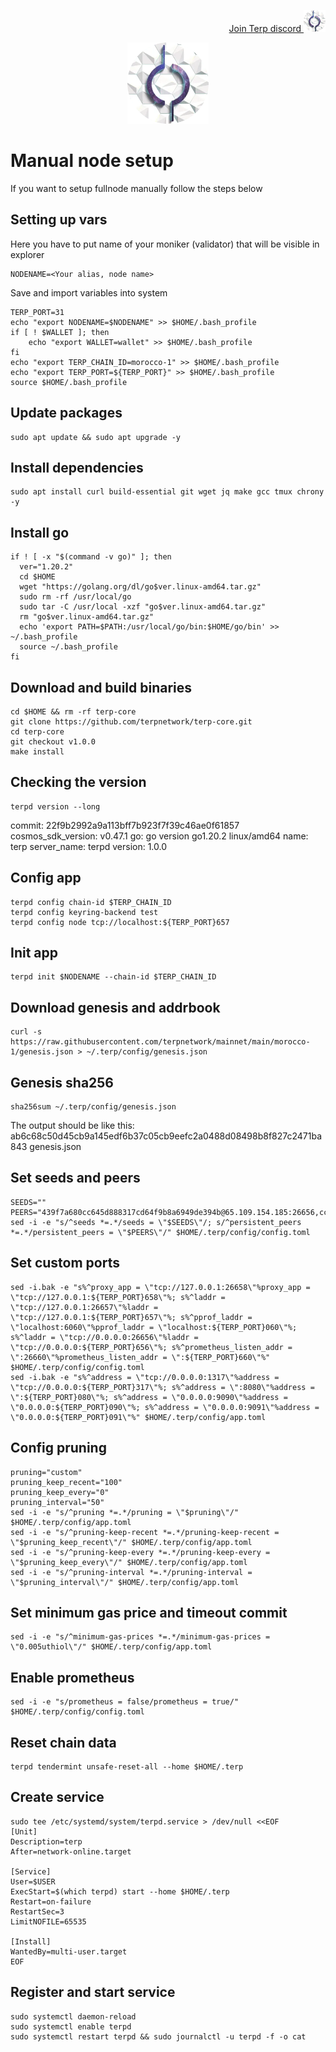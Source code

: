 <p style="font-size:14px" align="right">
<a href="https://discord.gg/bGb6QSdgUS" target="_blank">Join Terp discord <img src="https://github.com/Vitek7373/testnet_manual/blob/main/Terp-mainnet/terplogo.png" width="35"/></a>
</p>



<p align="center">
  <img height="130" height="auto" src="https://github.com/Vitek7373/testnet_manual/blob/main/Terp-mainnet/terplogo.png">
</p>

# Manual node setup
If you want to setup fullnode manually follow the steps below

## Setting up vars
Here you have to put name of your moniker (validator) that will be visible in explorer
```
NODENAME=<Your alias, node name>
```

Save and import variables into system
```
TERP_PORT=31
echo "export NODENAME=$NODENAME" >> $HOME/.bash_profile
if [ ! $WALLET ]; then
	echo "export WALLET=wallet" >> $HOME/.bash_profile
fi
echo "export TERP_CHAIN_ID=morocco-1" >> $HOME/.bash_profile
echo "export TERP_PORT=${TERP_PORT}" >> $HOME/.bash_profile
source $HOME/.bash_profile
```

## Update packages
```
sudo apt update && sudo apt upgrade -y
```

## Install dependencies
```
sudo apt install curl build-essential git wget jq make gcc tmux chrony -y
```

## Install go
```
if ! [ -x "$(command -v go)" ]; then
  ver="1.20.2"
  cd $HOME
  wget "https://golang.org/dl/go$ver.linux-amd64.tar.gz"
  sudo rm -rf /usr/local/go
  sudo tar -C /usr/local -xzf "go$ver.linux-amd64.tar.gz"
  rm "go$ver.linux-amd64.tar.gz"
  echo 'export PATH=$PATH:/usr/local/go/bin:$HOME/go/bin' >> ~/.bash_profile
  source ~/.bash_profile
fi
```

## Download and build binaries
```
cd $HOME && rm -rf terp-core
git clone https://github.com/terpnetwork/terp-core.git
cd terp-core
git checkout v1.0.0
make install
```
## Checking the version
```
terpd version --long
```
 commit: 22f9b2992a9a113bff7b923f7f39c46ae0f61857
 cosmos_sdk_version: v0.47.1
 go: go version go1.20.2 linux/amd64
 name: terp
 server_name: terpd
 version: 1.0.0

## Config app
```
terpd config chain-id $TERP_CHAIN_ID
terpd config keyring-backend test
terpd config node tcp://localhost:${TERP_PORT}657
```

## Init app
```
terpd init $NODENAME --chain-id $TERP_CHAIN_ID
```

## Download genesis and addrbook
```
curl -s  https://raw.githubusercontent.com/terpnetwork/mainnet/main/morocco-1/genesis.json > ~/.terp/config/genesis.json
```
## Genesis sha256
```
sha256sum ~/.terp/config/genesis.json
```
The output should be like this: ab6c68c50d45cb9a145edf6b37c05cb9eefc2a0488d08498b8f827c2471ba843 genesis.json
## Set seeds and peers
```
SEEDS=""
PEERS="439f7a680cc645d888317cd64f9b8a6949de394b@65.109.154.185:26656,ccf0e37e2e5ae085b345c85e3adc4f57ffff739e@135.181.255.197:26656,f9b67e231c59b480e1f1f9ce158f166a4b9ee829@162.19.238.161:26656,da9a83ef835387e3813bd5cd79b1b0193f522d7c@65.21.152.68:26656,5c4d3ee03d080b3cb21a0b585e09da7ef56a82f3@192.81.208.147:26656"
sed -i -e "s/^seeds *=.*/seeds = \"$SEEDS\"/; s/^persistent_peers *=.*/persistent_peers = \"$PEERS\"/" $HOME/.terp/config/config.toml
```

## Set custom ports
```
sed -i.bak -e "s%^proxy_app = \"tcp://127.0.0.1:26658\"%proxy_app = \"tcp://127.0.0.1:${TERP_PORT}658\"%; s%^laddr = \"tcp://127.0.0.1:26657\"%laddr = \"tcp://127.0.0.1:${TERP_PORT}657\"%; s%^pprof_laddr = \"localhost:6060\"%pprof_laddr = \"localhost:${TERP_PORT}060\"%; s%^laddr = \"tcp://0.0.0.0:26656\"%laddr = \"tcp://0.0.0.0:${TERP_PORT}656\"%; s%^prometheus_listen_addr = \":26660\"%prometheus_listen_addr = \":${TERP_PORT}660\"%" $HOME/.terp/config/config.toml
sed -i.bak -e "s%^address = \"tcp://0.0.0.0:1317\"%address = \"tcp://0.0.0.0:${TERP_PORT}317\"%; s%^address = \":8080\"%address = \":${TERP_PORT}080\"%; s%^address = \"0.0.0.0:9090\"%address = \"0.0.0.0:${TERP_PORT}090\"%; s%^address = \"0.0.0.0:9091\"%address = \"0.0.0.0:${TERP_PORT}091\"%" $HOME/.terp/config/app.toml
```

## Config pruning
```
pruning="custom"
pruning_keep_recent="100"
pruning_keep_every="0"
pruning_interval="50"
sed -i -e "s/^pruning *=.*/pruning = \"$pruning\"/" $HOME/.terp/config/app.toml
sed -i -e "s/^pruning-keep-recent *=.*/pruning-keep-recent = \"$pruning_keep_recent\"/" $HOME/.terp/config/app.toml
sed -i -e "s/^pruning-keep-every *=.*/pruning-keep-every = \"$pruning_keep_every\"/" $HOME/.terp/config/app.toml
sed -i -e "s/^pruning-interval *=.*/pruning-interval = \"$pruning_interval\"/" $HOME/.terp/config/app.toml
```

## Set minimum gas price and timeout commit
```
sed -i -e "s/^minimum-gas-prices *=.*/minimum-gas-prices = \"0.005uthiol\"/" $HOME/.terp/config/app.toml
```

## Enable prometheus
```
sed -i -e "s/prometheus = false/prometheus = true/" $HOME/.terp/config/config.toml
```

## Reset chain data
```
terpd tendermint unsafe-reset-all --home $HOME/.terp
```

## Create service
```
sudo tee /etc/systemd/system/terpd.service > /dev/null <<EOF
[Unit]
Description=terp
After=network-online.target

[Service]
User=$USER
ExecStart=$(which terpd) start --home $HOME/.terp
Restart=on-failure
RestartSec=3
LimitNOFILE=65535

[Install]
WantedBy=multi-user.target
EOF
```

## Register and start service
```
sudo systemctl daemon-reload
sudo systemctl enable terpd
sudo systemctl restart terpd && sudo journalctl -u terpd -f -o cat
```
